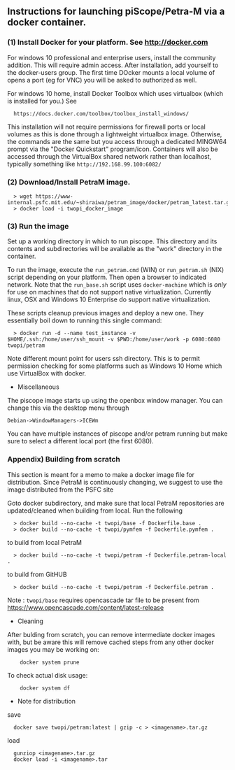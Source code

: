 ## Instructions for launching piScope/Petra-M via a docker container.

### (1) Install Docker for your platform. See http://docker.com

For windows 10 professional and enterprise users, install the
community addition. This will require admin access. After
installation, add yourself to the docker-users group. The first 
time DOcker mounts a local volume of opens a port (eg for VNC) you 
will be asked to authorized as well.

For windows 10 home, install Docker Toolbox which uses virtualbox
(which is installed for you.) See

      https://docs.docker.com/toolbox/toolbox_install_windows/

This installation will not require permissions for firewall ports 
or local volumes as this is done through a lightweight virtualbox
image. Otherwise, the commands are the same but you access through
a dedicated MINGW64 prompt via the "Docker Quickstart" program/icon.
Containers will also be accessed through the VirtualBox shared network
rather than localhost, typically something like `http://192.168.99.100:6082/`

### (2) Download/Install PetraM image. 

```
  > wget https://www-internal.psfc.mit.edu/~shiraiwa/petram_image/docker/petram_latest.tar.gz 
  > docker load -i twopi_docker_image
```
### (3) Run the image

Set up a working directory in which to run piscope.
This directory and its contents and subdirectories will be available 
as the "work" directory in the container.

To run the image, execute the `run_petram.cmd` (WIN) or 
`run_petram.sh` (NIX) script depending on your platform. Then open
a browser to indicated network. Note that the `run_base.sh` script
uses `docker-machine` which is *only* for use on machines that do
not support native virtualization. Currently linux, OSX and Windows 10
Enterprise do support native virtualization. 

These scripts cleanup previous images and deploy a new one. They
essentially boil down to running this single command:

```
  > docker run -d --name test_instance -v $HOME/.ssh:/home/user/ssh_mount -v $PWD:/home/user/work -p 6080:6080 twopi/petram
```

Note different mount point for users ssh directory. This is to permit permission checking
for some platforms such as Windows 10 Home which use VirtualBox with docker.

- Miscellaneous

The piscope image starts up using the openbox window manager. You
can change this via the desktop menu through

    Debian->WindowManagers->ICEWm

You can have multiple instances of piscope and/or petram running
but make sure to select a different local port (the first 6080).

### Appendix) Building from scratch
This section is meant for a memo to make a docker image file for
distribution. Since PetraM is continuously changing, we suggest
to use the image distributed from the PSFC site

Goto docker subdirectory, and make sure that local PetraM repositories 
are updated/cleaned when building from local.
Run the following

```
  > docker build --no-cache -t twopi/base -f Dockerfile.base .
  > docker build --no-cache -t twopi/pymfem -f Dockerfile.pymfem .
```
  to build from local PetraM
```
  > docker build --no-cache -t twopi/petram -f Dockerfile.petram-local .
```
  to build from GitHUB
```
  > docker build --no-cache -t twopi/petram -f Dockerfile.petram .
```
  Note : `twopi/base` requires opencascade tar file to be present from
    https://www.opencascade.com/content/latest-release

- Cleaning

After bulding from scratch, you can remove intermediate docker
images with, but be aware this will remove cached steps from any
other docker images you may be working on:
```
    docker system prune
```
To check actual disk usage:
```
    docker system df
```    

- Note for distribution

save
```
  docker save twopi/petram:latest | gzip -c > <imagename>.tar.gz
```

load
```
  gunziop <imagename>.tar.gz
  docker load -i <imagename>.tar
```
 
